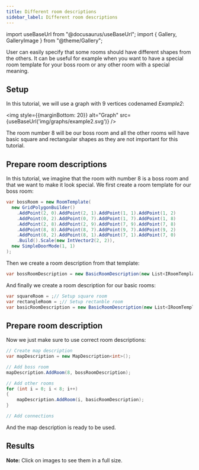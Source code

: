 ```yaml
---
title: Different room descriptions
sidebar_label: Different room descriptions
---
```


import useBaseUrl from "@docusaurus/useBaseUrl";
import { Gallery, GalleryImage } from "@theme/Gallery";

User can easily specify that some rooms should have different shapes from the others. It can be useful for example when you want to have a special room template for your boss room or any other room with a special meaning.

## Setup
In this tutorial, we will use a graph with 9 vertices codenamed *Example2*:

<img style={{marginBottom: 20}} alt="Graph" src={useBaseUrl('img/graphs/example2.svg')} />

The room number 8 will be our boss room and all the other rooms will have basic square and rectangular shapes as they are not important for this tutorial.

## Prepare room descriptions

In this tutorial, we imagine that the room with number 8 is a boss room and that we want to make it look special. We first create a room template for our boss room:

```csharp
var bossRoom = new RoomTemplate(
  new GridPolygonBuilder()
    .AddPoint(2, 0).AddPoint(2, 1).AddPoint(1, 1).AddPoint(1, 2)
    .AddPoint(0, 2).AddPoint(0, 7).AddPoint(1, 7).AddPoint(1, 8)
    .AddPoint(2, 8).AddPoint(2, 9).AddPoint(7, 9).AddPoint(7, 8)
    .AddPoint(8, 8).AddPoint(8, 7).AddPoint(9, 7).AddPoint(9, 2)
    .AddPoint(8, 2).AddPoint(8, 1).AddPoint(7, 1).AddPoint(7, 0)
    .Build().Scale(new IntVector2(2, 2)),
  new SimpleDoorMode(1, 1)
);
```

Then we create a room description from that template:

```csharp
var bossRoomDescription = new BasicRoomDescription(new List<IRoomTemplate>() { bossRoom });
```

And finally we create a room description for our basic rooms:

```csharp
var squareRoom = ;// Setup square room
var rectangleRoom = ;// Setup rectanble room
var basicRoomDescription = new BasicRoomDescription(new List<IRoomTemplate>() { squareRoom, rectangleRoom });
```

## Prepare room description

Now we just make sure to use correct room descriptions:

```csharp
// Create map description
var mapDescription = new MapDescription<int>();

// Add boss room
mapDescription.AddRoom(8, bossRoomDescription);

// Add other rooms
for (int i = 0; i < 8; i++)
{
    mapDescription.AddRoom(i, basicRoomDescription);
}

// Add connections
```

And the map description is ready to be used.

## Results

<Gallery cols={4}>
  <GalleryImage src="img/differentShapes/0.jpg" />
  <GalleryImage src="img/differentShapes/1.jpg" />
  <GalleryImage src="img/differentShapes/2.jpg" />
  <GalleryImage src="img/differentShapes/3.jpg" />
</Gallery>

**Note:** Click on images to see them in a full size.